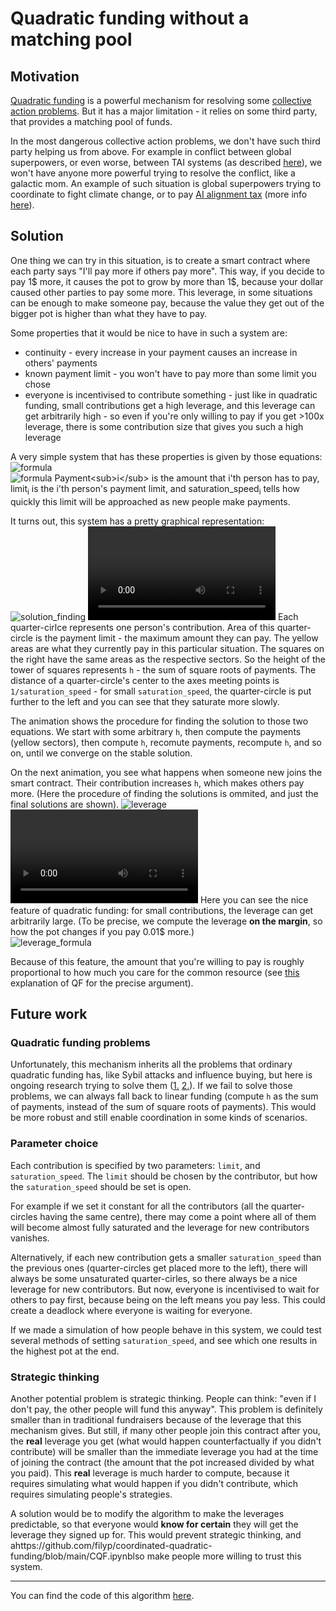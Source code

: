 # Quadratic funding without a matching pool

## Motivation
[Quadratic funding](https://vitalik.ca/general/2019/12/07/quadratic.html) is a powerful mechanism for resolving some [collective action problems](https://en.wikipedia.org/wiki/Collective_action_problem). But it has a major limitation - it relies on some third party, that provides a matching pool of funds. 

In the most dangerous collective action problems, we don't have such third party helping us from above. For example in conflict between global superpowers, or even worse, between TAI systems (as described [here](https://www.lesswrong.com/posts/KMocAf9jnAKc2jXri/sections-1-and-2-introduction-strategy-and-governance)), we won't have anyone more powerful trying to resolve the conflict, like a galactic mom. An example of such situation is global superpowers trying to coordinate to fight climate change, or to pay [AI alignment tax](https://youtu.be/-vsYtevJ2bc?t=547) (more info [here](https://forum.effectivealtruism.org/tag/alignment-tax)).

## Solution
One thing we can try in this situation, is to create a smart contract where each party says "I'll pay more if others pay more". This way, if you decide to pay 1$ more, it causes the pot to grow by more than 1$, because your dollar caused other parties to pay some more. This leverage, in some situations can be enough to make someone pay, because the value they get out of the bigger pot is higher than what they have to pay.

Some properties that it would be nice to have in such a system are:
- continuity - every increase in your payment causes an increase in others' payments
- known payment limit - you won't have to pay more than some limit you chose
- everyone is incentivised to contribute something - just like in quadratic funding, small contributions get a high leverage, and this leverage can get arbitrarily high - so even if you're only willing to pay if you get >100x leverage, there is some contribution size that gives you such a high leverage

A very simple system that has these properties is given by those equations: <br>![formula](https://render.githubusercontent.com/render/math?math=h=\sum_{i}^{}\sqrt{payment_i})<br>![formula](https://render.githubusercontent.com/render/math?math=payment_i(h)=\frac{limit_i}{\frac{\pi}{2}}arctan(h*saturation\_speed_i))
Payment<sub>i</sub> is the amount that i'th person has to pay, limit<sub>i</sub> is the i'th person's payment limit, and saturation_speed<sub>i</sub> tells how quickly this limit will be approached as new people make payments.

It turns out, this system has a pretty graphical representation:
![solution_finding](https://raw.githubusercontent.com/filyp/coordinated-quadratic-funding/main/videos/solution_finding.gif)
<video src="https://raw.githubusercontent.com/filyp/coordinated-quadratic-funding/main/videos/solution_finding.mp4" controls="controls" style="max-width: 730px;" autoplay loop></video>
Each quarter-cirlce represents one person's contribution. Area of this quarter-circle is the payment limit - the maximum amount they can pay. The yellow areas are what they currently pay in this particular situation. The squares on the right have the same areas as the respective sectors. So the height of the tower of squares represents `h` - the sum of square roots of payments. The distance of a quarter-circle's center to the axes meeting points is `1/saturation_speed` - for small `saturation_speed`, the quarter-circle is put further to the left and you can see that they saturate more slowly.

The animation shows the procedure for finding the solution to those two equations. We start with some arbitrary `h`, then compute the payments (yellow sectors), then compute `h`, recomute payments, recompute `h`, and so on, until we converge on the stable solution. 

On the next animation, you see what happens when someone new joins the smart contract. Their contribution increases `h`, which makes others pay more. (Here the procedure of finding the solutions is ommited, and just the final solutions are shown). 
![leverage](https://raw.githubusercontent.com/filyp/coordinated-quadratic-funding/main/videos/leverage.gif)
<video src="https://raw.githubusercontent.com/filyp/coordinated-quadratic-funding/main/videos/leverage.mp4" controls="controls" style="max-width: 730px;" autoplay loop></video>
Here you can see the nice feature of quadratic funding: for small contributions, the leverage can get arbitrarily large. (To be precise, we compute the leverage **on the margin**, so how the pot changes if you pay 0.01$ more.)<br> ![leverage_formula](<https://render.githubusercontent.com/render/math?math=leverage_i=\frac{d\ \sum_{j}^{}payment_j}{d\ payment_i}>)

Because of this feature, the amount that you're willing to pay is roughly proportional to how much you care for the common resource (see [this](https://vitalik.ca/general/2019/12/07/quadratic.html) explanation of QF for the precise argument). 

## Future work
### Quadratic funding problems
Unfortunately, this mechanism inherits all the problems that ordinary quadratic funding has, like Sybil attacks and influence buying, but here is ongoing research trying to solve them ([1.](https://ethresear.ch/t/pairwise-coordination-subsidies-a-new-quadratic-funding-design/5553) [2.](https://ethresear.ch/t/mechanisms-to-prevent-sybil-attacks-in-on-chain-quadratic-funding-grants/9020)). If we fail to solve those problems, we can always fall back to linear funding (compute `h` as the sum of payments, instead of the sum of square roots of payments). This would be more robust and still enable coordination in some kinds of scenarios.

### Parameter choice
Each contribution is specified by two parameters: `limit`, and `saturation_speed`. The `limit` should be chosen by the contributor, but how the `saturation_speed` should be set is open.

For example if we set it constant for all the contributors (all the quarter-circles having the same centre), there may come a point where all of them will become almost fully saturated and the leverage for new contributors vanishes.

Alternatively, if each new contribution gets a smaller `saturation_speed` than the previous ones (quarter-circles get placed more to the left), there will always be some unsaturated quarter-cirles, so there always be a nice leverage for new contributors. But now, everyone is incentivised to wait for others to pay first, because being on the left means you pay less. This could create a deadlock where everyone is waiting for everyone.

If we made a simulation of how people behave in this system, we could test several methods of setting `saturation_speed`, and see which one results in the highest pot at the end.

### Strategic thinking
Another potential problem is strategic thinking. People can think: "even if I don't pay, the other people will fund this anyway". This problem is definitely smaller than in traditional fundraisers because of the leverage that this mechanism gives. But still, if many other people join this contract after you, the **real** leverage you get (what would happen counterfactually if you didn't contribute) will be smaller than the immediate leverage you had at the time of joining the contract (the amount that the pot increased divided by what you paid). This **real** leverage is much harder to compute, because it requires simulating what would happen if you didn't contribute, which requires simulating people's strategies.

A solution would be to modify the algorithm to make the leverages predictable, so that everyone would **know for certain** they will get the leverage they signed up for. This would prevent strategic thinking, and ahttps://github.com/filyp/coordinated-quadratic-funding/blob/main/CQF.ipynblso make people more willing to trust this system.


_________________________

You can find the code of this algorithm [here](https://github.com/filyp/coordinated-quadratic-funding/blob/main/CQF.ipynb).
